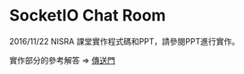 SocketIO Chat Room
===

2016/11/22 NISRA 課堂實作程式碼和PPT，請參閱PPT進行實作。

實作部分的參考解答 => [傳送門](https://hackmd.io/s/rkGuWCCWe)